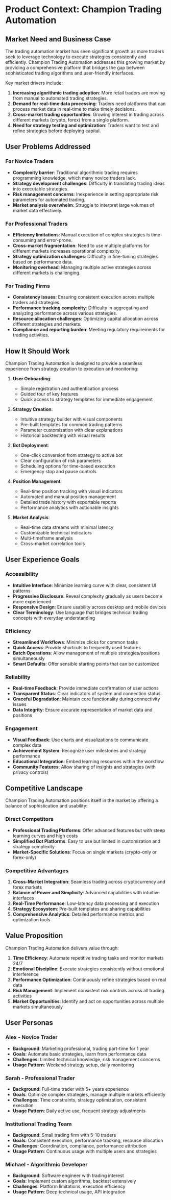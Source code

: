 # Product Context: Champion Trading Automation

## Market Need and Business Case

The trading automation market has seen significant growth as more traders seek to leverage technology to execute strategies consistently and efficiently. Champion Trading Automation addresses this growing market by providing a comprehensive platform that bridges the gap between sophisticated trading algorithms and user-friendly interfaces.

Key market drivers include:

1. **Increasing algorithmic trading adoption**: More retail traders are moving from manual to automated trading strategies.
2. **Demand for real-time data processing**: Traders need platforms that can process market data in real-time to make timely decisions.
3. **Cross-market trading opportunities**: Growing interest in trading across different markets (crypto, forex) from a single platform.
4. **Need for strategy testing and optimization**: Traders want to test and refine strategies before deploying capital.

## User Problems Addressed

### For Novice Traders
- **Complexity barrier**: Traditional algorithmic trading requires programming knowledge, which many novice traders lack.
- **Strategy development challenges**: Difficulty in translating trading ideas into executable strategies.
- **Risk management concerns**: Inexperience in setting appropriate risk parameters for automated trading.
- **Market analysis overwhelm**: Struggle to interpret large volumes of market data effectively.

### For Professional Traders
- **Efficiency limitations**: Manual execution of complex strategies is time-consuming and error-prone.
- **Cross-market fragmentation**: Need to use multiple platforms for different markets increases operational complexity.
- **Strategy optimization challenges**: Difficulty in fine-tuning strategies based on performance data.
- **Monitoring overhead**: Managing multiple active strategies across different markets is challenging.

### For Trading Firms
- **Consistency issues**: Ensuring consistent execution across multiple traders and strategies.
- **Performance tracking complexity**: Difficulty in aggregating and analyzing performance across various strategies.
- **Resource allocation challenges**: Optimizing capital allocation across different strategies and markets.
- **Compliance and reporting burden**: Meeting regulatory requirements for trading activities.

## How It Should Work

Champion Trading Automation is designed to provide a seamless experience from strategy creation to execution and monitoring:

1. **User Onboarding**:
   - Simple registration and authentication process
   - Guided tour of key features
   - Quick access to strategy templates for immediate engagement

2. **Strategy Creation**:
   - Intuitive strategy builder with visual components
   - Pre-built templates for common trading patterns
   - Parameter customization with clear explanations
   - Historical backtesting with visual results

3. **Bot Deployment**:
   - One-click conversion from strategy to active bot
   - Clear configuration of risk parameters
   - Scheduling options for time-based execution
   - Emergency stop and pause controls

4. **Position Management**:
   - Real-time position tracking with visual indicators
   - Automated and manual position management
   - Detailed trade history with exportable reports
   - Performance analytics with actionable insights

5. **Market Analysis**:
   - Real-time data streams with minimal latency
   - Customizable technical indicators
   - Multi-timeframe analysis
   - Cross-market correlation tools

## User Experience Goals

### Accessibility
- **Intuitive Interface**: Minimize learning curve with clear, consistent UI patterns
- **Progressive Disclosure**: Reveal complexity gradually as users become more experienced
- **Responsive Design**: Ensure usability across desktop and mobile devices
- **Clear Terminology**: Use language that bridges technical trading concepts with everyday understanding

### Efficiency
- **Streamlined Workflows**: Minimize clicks for common tasks
- **Quick Access**: Provide shortcuts to frequently used features
- **Batch Operations**: Allow management of multiple strategies/positions simultaneously
- **Smart Defaults**: Offer sensible starting points that can be customized

### Reliability
- **Real-time Feedback**: Provide immediate confirmation of user actions
- **Transparent Status**: Clear indicators of system and connection status
- **Graceful Degradation**: Maintain core functionality during connectivity issues
- **Data Integrity**: Ensure accurate representation of market data and positions

### Engagement
- **Visual Feedback**: Use charts and visualizations to communicate complex data
- **Achievement System**: Recognize user milestones and strategy performance
- **Educational Integration**: Embed learning resources within the workflow
- **Community Features**: Allow sharing of insights and strategies (with privacy controls)

## Competitive Landscape

Champion Trading Automation positions itself in the market by offering a balance of sophistication and usability:

### Direct Competitors
- **Professional Trading Platforms**: Offer advanced features but with steep learning curves and high costs
- **Simplified Bot Platforms**: Easy to use but limited in customization and strategy complexity
- **Market-Specific Solutions**: Focus on single markets (crypto-only or forex-only)

### Competitive Advantages
1. **Cross-Market Integration**: Seamless trading across cryptocurrency and forex markets
2. **Balance of Power and Simplicity**: Advanced capabilities with intuitive interfaces
3. **Real-Time Performance**: Low-latency data processing and execution
4. **Strategy Ecosystem**: Pre-built templates and sharing capabilities
5. **Comprehensive Analytics**: Detailed performance metrics and optimization tools

## Value Proposition

Champion Trading Automation delivers value through:

1. **Time Efficiency**: Automate repetitive trading tasks and monitor markets 24/7
2. **Emotional Discipline**: Execute strategies consistently without emotional interference
3. **Performance Optimization**: Continuously refine strategies based on real data
4. **Risk Management**: Implement consistent risk controls across all trading activities
5. **Market Opportunities**: Identify and act on opportunities across multiple markets simultaneously

## User Personas

### Alex - Novice Trader
- **Background**: Marketing professional, trading part-time for 1 year
- **Goals**: Automate basic strategies, learn from performance data
- **Challenges**: Limited technical knowledge, risk management concerns
- **Usage Pattern**: Weekend strategy setup, daily monitoring

### Sarah - Professional Trader
- **Background**: Full-time trader with 5+ years experience
- **Goals**: Optimize complex strategies, manage multiple markets efficiently
- **Challenges**: Time constraints, strategy optimization, consistent execution
- **Usage Pattern**: Daily active use, frequent strategy adjustments

### Institutional Trading Team
- **Background**: Small trading firm with 5-10 traders
- **Goals**: Consistent execution, performance tracking, resource allocation
- **Challenges**: Coordination, compliance, performance attribution
- **Usage Pattern**: Continuous usage with multiple users and strategies

### Michael - Algorithmic Developer
- **Background**: Software engineer with trading interest
- **Goals**: Implement custom algorithms, backtest extensively
- **Challenges**: Platform limitations, execution efficiency
- **Usage Pattern**: Deep technical usage, API integration